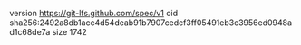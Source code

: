 version https://git-lfs.github.com/spec/v1
oid sha256:2492a8db1acc4d54deab91b7907cedcf3ff05491eb3c3956ed0948ad1c68de7a
size 1742
